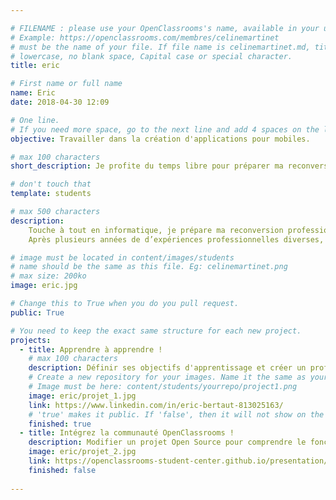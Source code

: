 ```yaml
---

# FILENAME : please use your OpenClassrooms's name, available in your url.
# Example: https://openclassrooms.com/membres/celinemartinet
# must be the name of your file. If file name is celinemartinet.md, title is celinemartinet.
# lowercase, no blank space, Capital case or special character.
title: eric

# First name or full name
name: Eric
date: 2018-04-30 12:09

# One line.
# If you need more space, go to the next line and add 4 spaces on the left, as in 'description'.
objective: Travailler dans la création d'applications pour mobiles.

# max 100 characters
short_description: Je profite du temps libre pour préparer ma reconversion professionnelle.

# don't touch that
template: students

# max 500 characters
description:
    Touche à tout en informatique, je prépare ma reconversion professionnelle.
	Après plusieurs années de d’expériences professionnelles diverses,  je souhaite faire d’une de mes passions mon métier.

# image must be located in content/images/students
# name should be the same as this file. Eg: celinemartinet.png
# max size: 200ko
image: eric.jpg

# Change this to True when you do you pull request.
public: True

# You need to keep the exact same structure for each new project.
projects:
  - title: Apprendre à apprendre !
    # max 100 characters
    description: Définir ses objectifs d'apprentissage et créer un profile linkedin
    # Create a new repository for your images. Name it the same as your nickname and profile picture.
    # Image must be here: content/students/yourrepo/project1.png
    image: eric/projet_1.jpg
    link: https://www.linkedin.com/in/eric-bertaut-813025163/
    # 'true' makes it public. If 'false', then it will not show on the website.
    finished: true
  - title: Intégrez la communauté OpenClassrooms !
    description: Modifier un projet Open Source pour comprendre le fonctionnement de Git, de Github et des pull requests.
    image: eric/projet_2.jpg
    link: https://openclassrooms-student-center.github.io/presentation/students/ericUp.html
    finished: false
  
---
```

